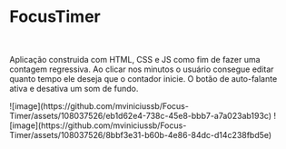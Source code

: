 <h1>FocusTimer</h1>
<br>
<p>Aplicação construida com HTML, CSS e JS como fim de fazer uma contagem regressiva.
Ao clicar nos minutos o usuário consegue editar quanto tempo ele deseja que o contador inicie. O botão de auto-falante ativa e desativa um som de fundo.
</p>
![image](https://github.com/mviniciussb/Focus-Timer/assets/108037526/eb1d62e4-738c-45e8-bbb7-a7a023ab193c)
![image](https://github.com/mviniciussb/Focus-Timer/assets/108037526/8bbf3e31-b60b-4e86-84dc-d14c238fbd5e)



